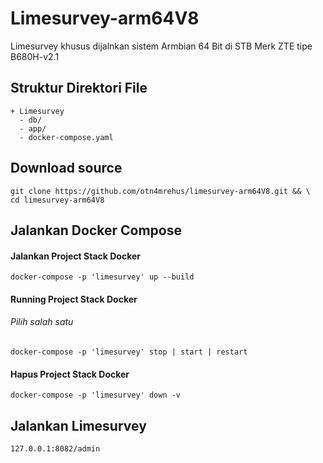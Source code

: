 # Limesurvey-arm64V8
Limesurvey khusus dijalnkan sistem Armbian 64 Bit di STB Merk ZTE tipe B680H-v2.1

## Struktur Direktori File
```
+ Limesurvey
  - db/
  - app/
  - docker-compose.yaml
```
## Download source 
```
git clone https://github.com/otn4mrehus/limesurvey-arm64V8.git && \
cd limesurvey-arm64V8
```
## Jalankan Docker Compose
#### Jalankan Project Stack Docker
```
docker-compose -p 'limesurvey' up --build
```
#### Running Project Stack Docker
###### <i>Pilih salah satu</i>
```
docker-compose -p 'limesurvey' stop | start | restart
```
#### Hapus Project Stack Docker
```
docker-compose -p 'limesurvey' down -v 
```
## Jalankan Limesurvey
```
127.0.0.1:8082/admin
```
